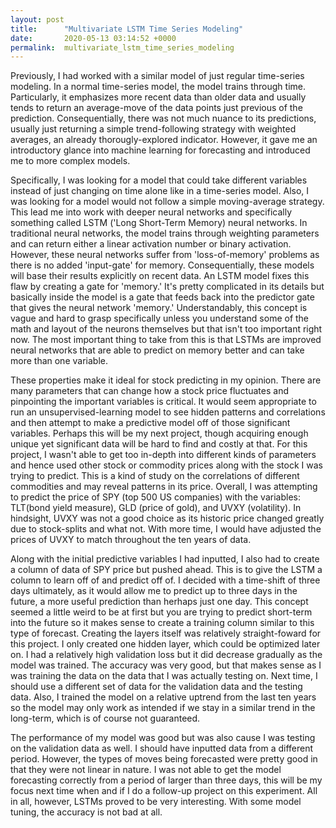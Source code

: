 ```yaml
---
layout: post
title:      "Multivariate LSTM Time Series Modeling"
date:       2020-05-13 03:14:52 +0000
permalink:  multivariate_lstm_time_series_modeling
---
```



Previously, I had worked with a similar model of just regular time-series modeling. In a normal time-series model, the model trains through time. Particularly, it emphasizes more recent data than older data and usually tends to return an average-move of the data points just previous of the prediction. Consequentially, there was not much nuance to its predictions, usually just returning a simple trend-following strategy with weighted averages, an already thorougly-explored indicator. However, it gave me an introductory glance into machine learning for forecasting and introduced me to more complex models. 

Specifically, I was looking for a model that could take different variables instead of just changing on time alone like in a time-series model. Also, I was looking for a model would not follow a simple moving-average strategy. This lead me into work with deeper neural networks and specifically something called LSTM ('Long Short-Term Memory) neural networks. In traditional neural networks, the model trains through weighting parameters and can return either a linear activation number or binary activation. However, these neural networks suffer from 'loss-of-memory' problems as there is no added 'input-gate' for memory. Consequentially, these models will base their results explicitly on recent data. An LSTM model fixes this flaw by creating a gate for 'memory.' It's pretty complicated in its details but basically inside the model is a gate that feeds back into the predictor gate that gives the neural network 'memory.' Understandably, this concept is vague and hard to grasp specifically unless you understand some of the math and layout of the neurons themselves but that isn't too important right now. The most important thing to take from this is that LSTMs are improved neural networks that are able to predict on memory better and can take more than one variable. 

These properties make it ideal for stock predicting in my opinion. There are many parameters that can change how a stock price fluctuates and pinpointing the important variables is critical. It would seem appropriate to run an unsupervised-learning model to see hidden patterns and correlations and then attempt to make a predictive model off of those significant variables. Perhaps this will be my next project, though acquiring enough unique yet significant data will be hard to find and costly at that. For this project, I wasn't able to get too in-depth into different kinds of parameters and hence used other stock or commodity prices along with the stock I was trying to predict. This is a kind of study on the correlations of different commodities and may reveal patterns in its price. Overall, I was attempting to predict the price of SPY (top 500 US companies) with the variables: TLT(bond yield measure), GLD (price of gold), and UVXY (volatility). In hindsight, UVXY was not a good choice as its historic price changed greatly due to stock-splits and what not. With more time, I would have adjusted the prices of UVXY to match throughout the ten years of data. 

Along with the initial predictive variables I had inputted, I also had to create a column of data of SPY price but pushed ahead. This is to give the LSTM a column to learn off of and predict off of. I decided with a time-shift of three days ultimately, as it would allow me to predict up to three days in the future, a more useful prediction than herhaps just one day. This concept seemed a little weird to be at first but you are trying to predict short-term into the future so it makes sense to create a training column similar to this type of forecast. Creating the layers itself was relatively straight-foward for this project. I only created one hidden layer, which could be optimized later on. I had a relatively high validation loss but it did decrease gradually as the model was trained. The accuracy was very good, but that makes sense as I was training the data on the data that I was actually testing on. Next time, I should use a different set of data for the validation data and the testing data. Also, I trained the model on a relative uptrend from the last ten years so the model may only work as intended if we stay in a similar trend in the long-term, which is of course not guaranteed. 

The performance of my model was good but was also cause I was testing on the validation data as well. I should have inputted data from a different period. However, the types of moves being forecasted were pretty good in that they were not linear in nature. I was not able to get the model forecasting correctly from a period of larger than three days, this will be my focus next time when and if I do a follow-up project on this experiment. All in all, however, LSTMs proved to be very interesting. With some model tuning, the accuracy is not bad at all. 
